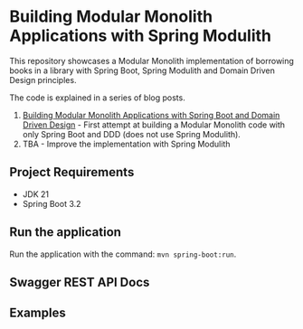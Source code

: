 # Building Modular Monolith Applications with Spring Modulith

This repository showcases a Modular Monolith implementation of borrowing books in a library with 
Spring Boot, Spring Modulith and Domain Driven Design principles.

The code is explained in a series of blog posts.

1. [Building Modular Monolith Applications with Spring Boot and Domain Driven Design]() - First attempt at building a Modular Monolith code with only Spring Boot and DDD (does not use Spring Modulith).
2. TBA - Improve the implementation with Spring Modulith

## Project Requirements

* JDK 21
* Spring Boot 3.2

## Run the application

Run the application with the command: `mvn spring-boot:run`.

## Swagger REST API Docs

## Examples
